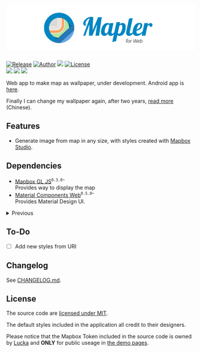<h1 align=center><img src="./src/banner.svg" link="#"></img></h1>

[![Release](https://img.shields.io/github/v/release/lucka-me/mapler?include_prereleases)](https://github.com/lucka-me/mapler/releases/latest "Last release") [![Author](https://img.shields.io/website?down_message=offline&up_message=online&url=https%3A%2F%2Flucka.moe%2Fmapler)](https://lucka.moe/mapler "Demo") [![](https://img.shields.io/badge/author-Lucka-2578B5.svg)](https://lucka.moe "Author") [![License](https://img.shields.io/github/license/lucka-me/mapler)](./LICENSE "License")  
![](https://img.shields.io/badge/safari-support-brightgreen.svg) ![](https://img.shields.io/badge/chrome-support-brightgreen.svg) ![](https://img.shields.io/badge/firefox-support-brightgreen.svg)<!-- ![](https://img.shields.io/badge/edge-support-brightgreen.svg) ![](https://img.shields.io/badge/ie-broken-red.svg) ![](https://img.shields.io/badge/opera-support-brightgreen.svg)-->

Web app to make map as wallpaper, under development. Android app is [here](https://github.com/lucka-me/mapler-android).

Finally I can change my wallpaper again, after two years, [read more](https://lucka.moe/2018/07/23/wallmapper/ "Wallmapper | Lucka") (Chinese).

## Features
- Generate image from map in any size, with styles created with [Mapbox Studio](https://www.mapbox.com/mapbox-studio/).

## Dependencies
- [Mapbox GL JS](https://docs.mapbox.com/mapbox-gl-js/overview/)<sup>`0.3.0~`</sup>  
  Provides way to display the map
- [Material Components Web](https://github.com/material-components/material-components-web)<sup>`0.5.0~`</sup>  
  Provides Material Design UI.

<details><summary>Previous</summary>
<p>

- [Lucka's CSS](https://github.com/lucka-me/toolkit/tree/master/Web/CSS)<sup>`~0.4.x`</sup>    
  Provides basic stylesheet for the page
- [Leaflet](https://leafletjs.com/examples/quick-start/)<sup>`0.2.x`</sup>  
  Provides way to display the map
- [leaflet-image](https://github.com/mapbox/leaflet-image)<sup>`0.2.x`</sup>  
  Provides way to convert map to image

</p>
</details>

## To-Do
- [ ] Add new styles from URI

## Changelog
See [CHANGELOG.md](./CHANGELOG.md).

## License
The source code are [licensed under MIT](./LICENSE).

The default styles included in the application all credit to their designers.

Please notice that the Mapbox Token included in the source code is owned by [Lucka](https://github.com/lucka-me) and **ONLY** for public useage in [the demo pages](http://lucka.moe/mapler/).
